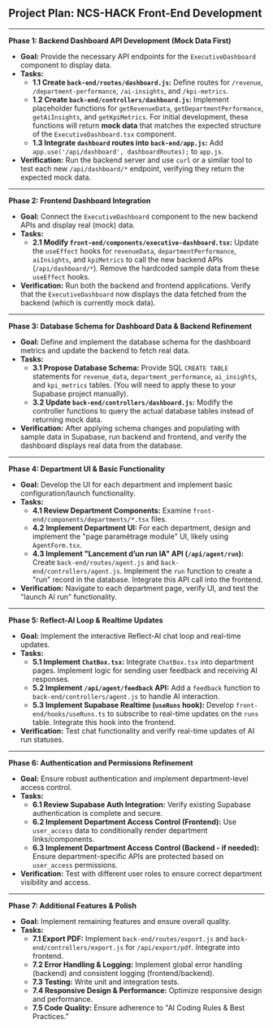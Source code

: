 ## Project Plan: NCS-HACK Front-End Development

---

**Phase 1: Backend Dashboard API Development (Mock Data First)**

*   **Goal:** Provide the necessary API endpoints for the `ExecutiveDashboard` component to display data.
*   **Tasks:**
    *   **1.1 Create `back-end/routes/dashboard.js`:** Define routes for `/revenue`, `/department-performance`, `/ai-insights`, and `/kpi-metrics`.
    *   **1.2 Create `back-end/controllers/dashboard.js`:** Implement placeholder functions for `getRevenueData`, `getDepartmentPerformance`, `getAiInsights`, and `getKpiMetrics`. For initial development, these functions will return **mock data** that matches the expected structure of the `ExecutiveDashboard.tsx` component.
    *   **1.3 Integrate `dashboard` routes into `back-end/app.js`:** Add `app.use('/api/dashboard', dashboardRoutes);` to `app.js`.
*   **Verification:** Run the backend server and use `curl` or a similar tool to test each new `/api/dashboard/*` endpoint, verifying they return the expected mock data.

---

**Phase 2: Frontend Dashboard Integration**

*   **Goal:** Connect the `ExecutiveDashboard` component to the new backend APIs and display real (mock) data.
*   **Tasks:**
    *   **2.1 Modify `front-end/components/executive-dashboard.tsx`:** Update the `useEffect` hooks for `revenueData`, `departmentPerformance`, `aiInsights`, and `kpiMetrics` to call the new backend APIs (`/api/dashboard/*`). Remove the hardcoded sample data from these `useEffect` hooks.
*   **Verification:** Run both the backend and frontend applications. Verify that the `ExecutiveDashboard` now displays the data fetched from the backend (which is currently mock data).

---

**Phase 3: Database Schema for Dashboard Data & Backend Refinement**

*   **Goal:** Define and implement the database schema for the dashboard metrics and update the backend to fetch real data.
*   **Tasks:**
    *   **3.1 Propose Database Schema:** Provide SQL `CREATE TABLE` statements for `revenue_data`, `department_performance`, `ai_insights`, and `kpi_metrics` tables. (You will need to apply these to your Supabase project manually).
    *   **3.2 Update `back-end/controllers/dashboard.js`:** Modify the controller functions to query the actual database tables instead of returning mock data.
*   **Verification:** After applying schema changes and populating with sample data in Supabase, run backend and frontend, and verify the dashboard displays real data from the database.

---

**Phase 4: Department UI & Basic Functionality**

*   **Goal:** Develop the UI for each department and implement basic configuration/launch functionality.
*   **Tasks:**
    *   **4.1 Review Department Components:** Examine `front-end/components/departments/*.tsx` files.
    *   **4.2 Implement Department UI:** For each department, design and implement the "page paramétrage module" UI, likely using `AgentForm.tsx`.
    *   **4.3 Implement "Lancement d’un run IA" API (`/api/agent/run`):** Create `back-end/routes/agent.js` and `back-end/controllers/agent.js`. Implement the `run` function to create a "run" record in the database. Integrate this API call into the frontend.
*   **Verification:** Navigate to each department page, verify UI, and test the "launch AI run" functionality.

---

**Phase 5: Reflect-AI Loop & Realtime Updates**

*   **Goal:** Implement the interactive Reflect-AI chat loop and real-time updates.
*   **Tasks:**
    *   **5.1 Implement `ChatBox.tsx`:** Integrate `ChatBox.tsx` into department pages. Implement logic for sending user feedback and receiving AI responses.
    *   **5.2 Implement `/api/agent/feedback` API:** Add a `feedback` function to `back-end/controllers/agent.js` to handle AI interaction.
    *   **5.3 Implement Supabase Realtime (`useRuns` hook):** Develop `front-end/hooks/useRuns.ts` to subscribe to real-time updates on the `runs` table. Integrate this hook into the frontend.
*   **Verification:** Test chat functionality and verify real-time updates of AI run statuses.

---

**Phase 6: Authentication and Permissions Refinement**

*   **Goal:** Ensure robust authentication and implement department-level access control.
*   **Tasks:**
    *   **6.1 Review Supabase Auth Integration:** Verify existing Supabase authentication is complete and secure.
    *   **6.2 Implement Department Access Control (Frontend):** Use `user_access` data to conditionally render department links/components.
    *   **6.3 Implement Department Access Control (Backend - if needed):** Ensure department-specific APIs are protected based on `user_access` permissions.
*   **Verification:** Test with different user roles to ensure correct department visibility and access.

---

**Phase 7: Additional Features & Polish**

*   **Goal:** Implement remaining features and ensure overall quality.
*   **Tasks:**
    *   **7.1 Export PDF:** Implement `back-end/routes/export.js` and `back-end/controllers/export.js` for `/api/export/pdf`. Integrate into frontend.
    *   **7.2 Error Handling & Logging:** Implement global error handling (backend) and consistent logging (frontend/backend).
    *   **7.3 Testing:** Write unit and integration tests.
    *   **7.4 Responsive Design & Performance:** Optimize responsive design and performance.
    *   **7.5 Code Quality:** Ensure adherence to "AI Coding Rules & Best Practices."
